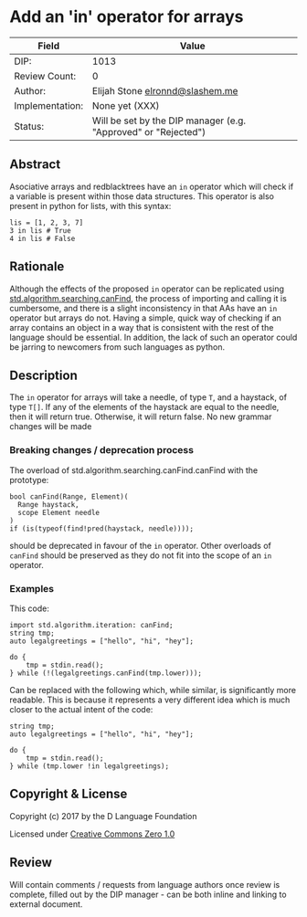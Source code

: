 # Add an 'in' operator for arrays

| Field           | Value                                                           |
|-----------------|-----------------------------------------------------------------|
| DIP:            | 1013                                                            |
| Review Count:   | 0                                                               |
| Author:         | Elijah Stone <elronnd@slashem.me>                               |
| Implementation: | None yet (XXX)                                                  |
| Status:         | Will be set by the DIP manager (e.g. "Approved" or "Rejected")  |

## Abstract

Asociative arrays and redblacktrees have an `in` operator which will check if a
variable is present within those data structures.  This operator is also
present in python for lists, with this syntax:

    lis = [1, 2, 3, 7]
    3 in lis # True
    4 in lis # False



## Rationale

Although the effects of the proposed `in` operator can be replicated using
[std.algorithm.searching.canFind](https://dlang.org/library/std/algorithm/searching/can_find.html), the process of importing and calling it is
cumbersome, and there is a slight inconsistency in that AAs have an `in` operator
but arrays do not.  Having a simple, quick way of checking if an array contains
an object in a way that is consistent with the rest of the language should be
essential.  In addition, the lack of such an operator could be jarring to
newcomers from such languages as python.

## Description

The `in` operator for arrays will take a needle, of type `T`, and a haystack,
of type `T[]`.  If any of the elements of the haystack are equal to the needle,
then it will return true.  Otherwise, it will return false.  No new grammar
changes will be made

### Breaking changes / deprecation process

The overload of std.algorithm.searching.canFind.canFind with the prototype:

    bool canFind(Range, Element)(
      Range haystack,
      scope Element needle
    )
    if (is(typeof(find!pred(haystack, needle))));

should be deprecated in favour of the `in` operator.  Other overloads of `canFind`
should be preserved as they do not fit into the scope of an `in` operator.


### Examples

This code:

    import std.algorithm.iteration: canFind;
    string tmp;
    auto legalgreetings = ["hello", "hi", "hey"];
    
    do {
        tmp = stdin.read();
    } while (!(legalgreetings.canFind(tmp.lower)));

Can be replaced with the following which, while similar, is significantly more
readable.  This is because it represents a very different idea which is much
closer to the actual intent of the code:

    string tmp;
    auto legalgreetings = ["hello", "hi", "hey"];
    
    do {
        tmp = stdin.read();
    } while (tmp.lower !in legalgreetings);



## Copyright & License

Copyright (c) 2017 by the D Language Foundation

Licensed under [Creative Commons Zero 1.0](https://creativecommons.org/publicdomain/zero/1.0/legalcode.txt)

## Review

Will contain comments / requests from language authors once review is complete,
filled out by the DIP manager - can be both inline and linking to external
document.
